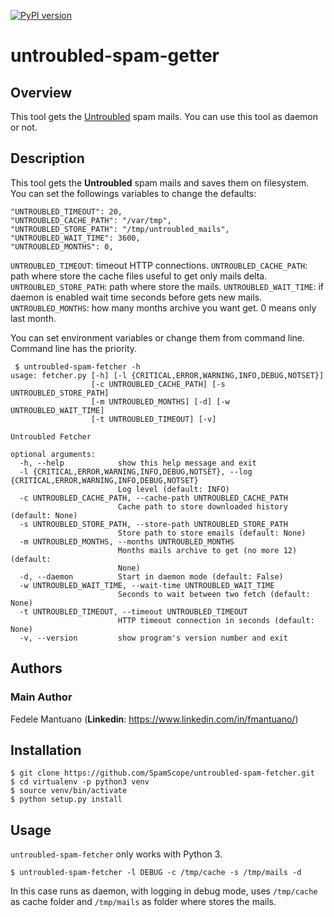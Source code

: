 [![PyPI version](https://badge.fury.io/py/untroubled-spam-fetcher.svg)](https://badge.fury.io/py/untroubled-spam-fetcher)

# untroubled-spam-getter


## Overview
This tool gets the [Untroubled](http://untroubled.org/spam/) spam mails.
You can use this tool as daemon or not.


## Description
This tool gets the **Untroubled** spam mails and saves them on filesystem.
You can set the followings variables to change the defaults:

```
"UNTROUBLED_TIMEOUT": 20,
"UNTROUBLED_CACHE_PATH": "/var/tmp",
"UNTROUBLED_STORE_PATH": "/tmp/untroubled_mails",
"UNTROUBLED_WAIT_TIME": 3600,
"UNTROUBLED_MONTHS": 0,
```

`UNTROUBLED_TIMEOUT`: timeout HTTP connections.
`UNTROUBLED_CACHE_PATH`: path where store the cache files useful to get only mails delta.
`UNTROUBLED_STORE_PATH`: path where store the mails.
`UNTROUBLED_WAIT_TIME`: if daemon is enabled wait time seconds before gets new mails.
`UNTROUBLED_MONTHS`: how many months archive you want get. 0 means only last month.


You can set environment variables or change them from command line. Command line
has the priority.

```
 $ untroubled-spam-fetcher -h
usage: fetcher.py [-h] [-l {CRITICAL,ERROR,WARNING,INFO,DEBUG,NOTSET}]
                  [-c UNTROUBLED_CACHE_PATH] [-s UNTROUBLED_STORE_PATH]
                  [-m UNTROUBLED_MONTHS] [-d] [-w UNTROUBLED_WAIT_TIME]
                  [-t UNTROUBLED_TIMEOUT] [-v]

Untroubled Fetcher

optional arguments:
  -h, --help            show this help message and exit
  -l {CRITICAL,ERROR,WARNING,INFO,DEBUG,NOTSET}, --log {CRITICAL,ERROR,WARNING,INFO,DEBUG,NOTSET}
                        Log level (default: INFO)
  -c UNTROUBLED_CACHE_PATH, --cache-path UNTROUBLED_CACHE_PATH
                        Cache path to store downloaded history (default: None)
  -s UNTROUBLED_STORE_PATH, --store-path UNTROUBLED_STORE_PATH
                        Store path to store emails (default: None)
  -m UNTROUBLED_MONTHS, --months UNTROUBLED_MONTHS
                        Months mails archive to get (no more 12) (default:
                        None)
  -d, --daemon          Start in daemon mode (default: False)
  -w UNTROUBLED_WAIT_TIME, --wait-time UNTROUBLED_WAIT_TIME
                        Seconds to wait between two fetch (default: None)
  -t UNTROUBLED_TIMEOUT, --timeout UNTROUBLED_TIMEOUT
                        HTTP timeout connection in seconds (default: None)
  -v, --version         show program's version number and exit
```


## Authors

### Main Author
Fedele Mantuano (**Linkedin**: https://www.linkedin.com/in/fmantuano/)


## Installation

```
$ git clone https://github.com/SpamScope/untroubled-spam-fetcher.git
$ cd virtualenv -p python3 venv
$ source venv/bin/activate
$ python setup.py install
```


## Usage
`untroubled-spam-fetcher` only works with Python 3.

```
$ untroubled-spam-fetcher -l DEBUG -c /tmp/cache -s /tmp/mails -d
```

In this case runs as daemon, with logging in debug mode, uses `/tmp/cache` as cache folder and `/tmp/mails` as folder where stores the mails.